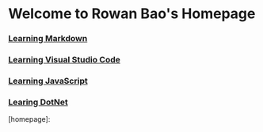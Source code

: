 # Welcome to Rowan Bao's Homepage

### [Learning Markdown](\blog\Learning_Markdown)
### [Learning Visual Studio Code](\blog\VS_Code.md)
### [Learning JavaScript](\blog\Learning_JavaScript.md)
### [Learing DotNet](\blog\Learning_DotNet.md)

[homepage]: 